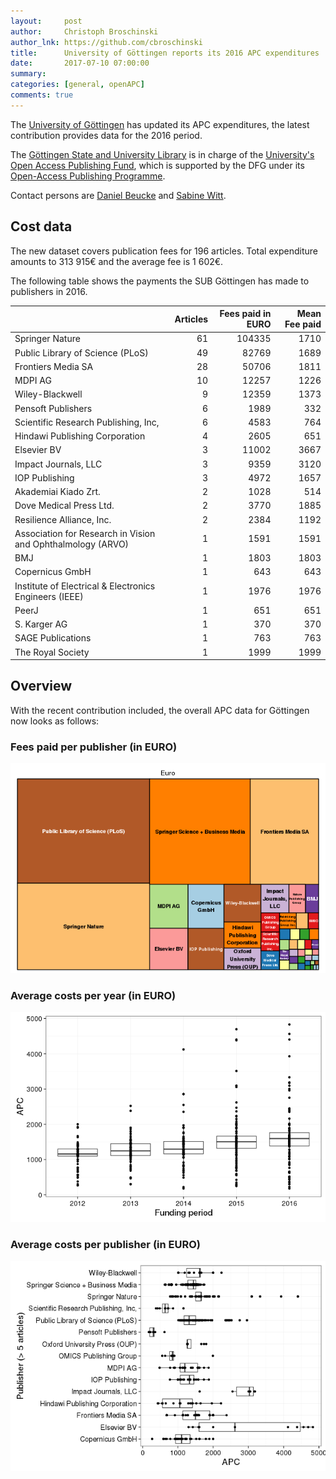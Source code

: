 ```yaml
---
layout:     post
author:     Christoph Broschinski
author_lnk: https://github.com/cbroschinski
title:      University of Göttingen reports its 2016 APC expenditures
date:       2017-07-10 07:00:00
summary:    
categories: [general, openAPC]
comments: true
---
```





The [University of Göttingen](https://www.uni-goettingen.de/en/1.html) has updated its APC expenditures, the latest contribution provides data for the 2016 period.

The [Göttingen State and University Library](http://www.sub.uni-goettingen.de/en/news/) is in charge of the [University's Open Access Publishing Fund](http://www.sub.uni-goettingen.de/elektronisches-publizieren/open-access/open-access-publikationsfonds/), which is supported by the DFG under its [Open-Access Publishing Programme](http://www.dfg.de/en/research_funding/programmes/infrastructure/lis/funding_opportunities/open_access/).

Contact persons are [Daniel Beucke](http://www.sub.uni-goettingen.de/kontakt/personen-a-z/personendetails/person/daniel-beucke/) and [Sabine Witt](http://www.sub.uni-goettingen.de/kontakt/personen-a-z/personendetails/person/sabine-witt/).

## Cost data



The new dataset covers publication fees for 196 articles. Total expenditure amounts to 313 915€ and the average fee is 1 602€.

The following table shows the payments the SUB Göttingen has made to publishers in 2016.


|                                                            | Articles| Fees paid in EURO| Mean Fee paid|
|:-----------------------------------------------------------|--------:|-----------------:|-------------:|
|Springer Nature                                             |       61|            104335|          1710|
|Public Library of Science (PLoS)                            |       49|             82769|          1689|
|Frontiers Media SA                                          |       28|             50706|          1811|
|MDPI AG                                                     |       10|             12257|          1226|
|Wiley-Blackwell                                             |        9|             12359|          1373|
|Pensoft Publishers                                          |        6|              1989|           332|
|Scientific Research Publishing, Inc,                        |        6|              4583|           764|
|Hindawi Publishing Corporation                              |        4|              2605|           651|
|Elsevier BV                                                 |        3|             11002|          3667|
|Impact Journals, LLC                                        |        3|              9359|          3120|
|IOP Publishing                                              |        3|              4972|          1657|
|Akademiai Kiado Zrt.                                        |        2|              1028|           514|
|Dove Medical Press Ltd.                                     |        2|              3770|          1885|
|Resilience Alliance, Inc.                                   |        2|              2384|          1192|
|Association for Research in Vision and Ophthalmology (ARVO) |        1|              1591|          1591|
|BMJ                                                         |        1|              1803|          1803|
|Copernicus GmbH                                             |        1|               643|           643|
|Institute of Electrical & Electronics Engineers (IEEE)      |        1|              1976|          1976|
|PeerJ                                                       |        1|               651|           651|
|S. Karger AG                                                |        1|               370|           370|
|SAGE Publications                                           |        1|               763|           763|
|The Royal Society                                           |        1|              1999|          1999|

## Overview

With the recent contribution included, the overall APC data for Göttingen now looks as follows:

### Fees paid per publisher (in EURO)

![plot of chunk tree_goettingen_2017_07_10_full](/figure/tree_goettingen_2017_07_10_full-1.png)

###  Average costs per year (in EURO)

![plot of chunk box_goettingen_2017_07_10_year_full](/figure/box_goettingen_2017_07_10_year_full-1.png)

###  Average costs per publisher (in EURO)

![plot of chunk box_goettingen_2017_07_10_publisher_full](/figure/box_goettingen_2017_07_10_publisher_full-1.png)
